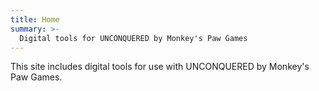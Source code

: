 ```yaml
---
title: Home
summary: >-
  Digital tools for UNCONQUERED by Monkey's Paw Games
---
```


This site includes digital tools for use with UNCONQUERED by Monkey's Paw Games.
